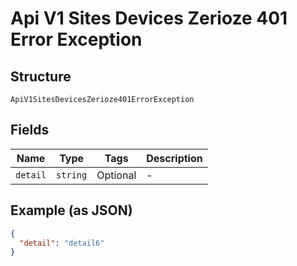 
# Api V1 Sites Devices Zerioze 401 Error Exception

## Structure

`ApiV1SitesDevicesZerioze401ErrorException`

## Fields

| Name | Type | Tags | Description |
|  --- | --- | --- | --- |
| `detail` | `string` | Optional | - |

## Example (as JSON)

```json
{
  "detail": "detail6"
}
```

